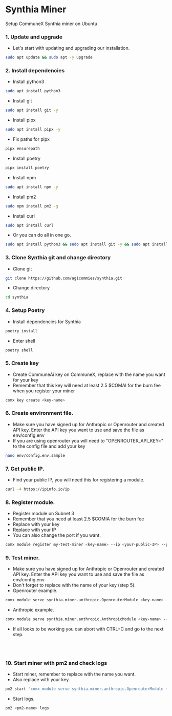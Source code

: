 # Synthia Miner
Setup CommuneX Synthia miner on Ubuntu

### 1. Update and upgrade
- Let's start with updating and upgrading our installation.

```sh
sudo apt update && sudo apt -y upgrade
```
### 2. Install dependencies  
- Install python3
```sh
sudo apt install python3
```

- Install git
```sh
sudo apt install git -y
```

- Install pipx
```sh
sudo apt install pipx -y
```

- Fix paths for pipx
```sh
pipx ensurepath
```

- Install poetry
```sh
pipx install poetry
```

- Install npm
```sh
sudo apt install npm -y
```

- Install pm2
```sh
sudo npm install pm2 -g
```


- Install curl
```sh
sudo apt install curl
```

- Or you can do all in one go.
```sh
sudo apt install python3 && sudo apt install git -y && sudo apt install curl && sudo apt install pipx -y && pipx ensurepath && pipx install poetry && sudo apt install npm -y && sudo npm install pm2 -g
```

### 3. Clone Synthia git and change directory
- Clone git
```sh
git clone https://github.com/agicommies/synthia.git
```

- Change directory
```sh
cd synthia
```

### 4. Setup Poetry

- Install dependencies for Synthia
```sh
poetry install
```

- Enter shell
```sh
poetry shell
```

### 5. Create key
- Create CommuneAi key on CommuneX, replace <key-name> with the name you want for your key
- Remember that this key will need at least 2.5 $COMAI for the burn fee when you register your miner
```sh
comx key create <key-name>
```

### 6. Create environment file.
- Make sure you have signed up for Anthropic or Openrouter and created API key. Enter the API key you want to use and save the file as env/config.env
- If you are using openrouter you will need to "OPENROUTER_API_KEY=" to the config file and add your key
```sh
nano env/config.env.sample
```


### 7. Get public IP.
- Find your public IP, you will need this for registering a module.
```sh
curl -4 https://ipinfo.io/ip
```

### 8. Register module.
- Register module on Subnet 3
- Remember that you need at least 2.5 $COMIA for the burn fee
- Replace <key-name> with your key
- Replace <your-public-IP> with your IP
- You can also change the port if you want.
```sh
comx module register my-test-miner <key-name> --ip <your-public-IP> --port 8000 --netuid 3 
```

### 9. Test miner.
- Make sure you have signed up for Anthropic or Openrouter and created API key. Enter the API key you want to use and save the file as env/config.env
- Don't forget to replace <key-name> with the name of your key (step 5).
- Openrouter example.
```sh
comx module serve synthia.miner.anthropic.OpenrouterModule <key-name> --subnets-whitelist 3 --ip 0.0.0.0
```

- Anthropic example.
```sh
comx module serve synthia.miner.anthropic.AnthropicModule <key-name> --subnets-whitelist 3 --ip 0.0.0.0
```
- If all looks to be working you can abort with CTRL+C and go to the next step.

<br/><br/>

### 10. Start miner with pm2 and check logs
- Start miner, remember to replace <pm2-name> with the name you want.
- Also replace <key-name> with your key.
```sh
pm2 start "comx module serve synthia.miner.anthropic.OpenrouterModule <key-name> --subnets-whitelist 3 --ip 0.0.0.0" --name <pm2-name>
```

- Start logs.
```sh
pm2 <pm2-name> logs
```

